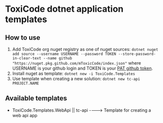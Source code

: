 # ToxiCode dotnet application templates
## How to use
1) Add ToxiCode org nuget registry as one of nuget sources: `dotnet nuget add source --username USERNAME --password TOKEN --store-password-in-clear-text --name github "https://nuget.pkg.github.com/mToxicCode/index.json"` where USERNAME is your github login and TOKEN is your [PAT github token](https://docs.github.com/en/authentication/keeping-your-account-and-data-secure/creating-a-personal-access-token).
2) Install nuget as template: `dotnet new -i ToxiCode.Templates`
3) Use template when creating a new solution: `dotnet new tc-api PROJECT.NAME`

## Available templates
- ToxiCode.Templates.WebApi || tc-api ----> Template for creating a web api app
